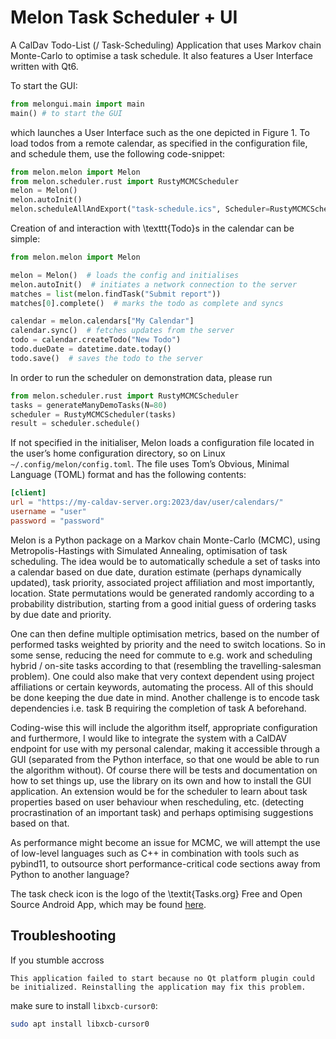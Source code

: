 # Melon Task Scheduler + UI

A CalDav Todo-List (/ Task-Scheduling) Application that uses Markov chain Monte-Carlo to optimise a task schedule.
It also features a User Interface written with Qt6.

To start the GUI:

```python
from melongui.main import main
main() # to start the GUI
```

which launches a User Interface such as the one depicted in Figure 1.
To load todos from a remote calendar, as specified in the configuration file, and
schedule them, use the following code-snippet:

```python
from melon.melon import Melon
from melon.scheduler.rust import RustyMCMCScheduler
melon = Melon()
melon.autoInit()
melon.scheduleAllAndExport("task-schedule.ics", Scheduler=RustyMCMCScheduler)
```

Creation of and interaction with \texttt{Todo}s in the calendar can be simple:

```python
from melon.melon import Melon

melon = Melon()  # loads the config and initialises
melon.autoInit()  # initiates a network connection to the server
matches = list(melon.findTask("Submit report"))
matches[0].complete()  # marks the todo as complete and syncs

calendar = melon.calendars["My Calendar"]
calendar.sync()  # fetches updates from the server
todo = calendar.createTodo("New Todo")
todo.dueDate = datetime.date.today()
todo.save()  # saves the todo to the server
```

In order to run the scheduler on demonstration data, please run

```python
from melon.scheduler.rust import RustyMCMCScheduler
tasks = generateManyDemoTasks(N=80)
scheduler = RustyMCMCScheduler(tasks)
result = scheduler.schedule()
```

If not specified in the initialiser, Melon loads a configuration file located in the user’s
home configuration directory, so on Linux `~/.config/melon/config.toml`. The
file uses Tom’s Obvious, Minimal Language (TOML) format and has the following
contents:

```toml
[client]
url = "https://my-caldav-server.org:2023/dav/user/calendars/"
username = "user"
password = "password"
```

Melon is a Python package on a Markov chain Monte-Carlo (MCMC), using Metropolis-Hastings with Simulated Annealing, optimisation of task scheduling.
The idea would be to automatically schedule a set of tasks into a calendar based on due date, duration estimate (perhaps dynamically updated), task priority, associated project affiliation and most importantly, location.
State permutations would be generated randomly according to a probability distribution, starting from a good initial guess of ordering tasks by due date and priority.

One can then define multiple optimisation metrics, based on the number of performed tasks weighted by priority and the need to switch locations.
So in some sense, reducing the need for commute to e.g. work and scheduling hybrid / on-site tasks according to that (resembling the travelling-salesman problem).
One could also make that very context dependent using project affiliations or certain keywords, automating the process.
All of this should be done keeping the due date in mind.
Another challenge is to encode task dependencies i.e. task B requiring the completion of task A beforehand.

Coding-wise this will include the algorithm itself, appropriate configuration and furthermore, I would like to integrate the system with a CalDAV endpoint for use with my personal calendar, making it accessible through a GUI (separated from the Python interface, so that one would be able to run the algorithm without).
Of course there will be tests and documentation on how to set things up, use the library on its own and how to install the GUI application.
An extension would be for the scheduler to learn about task properties based on user behaviour when rescheduling, etc. (detecting procrastination of an important task) and perhaps optimising suggestions based on that.

As performance might become an issue for MCMC, we will attempt the use of low-level languages such as C++ in combination with tools such as pybind11, to outsource short performance-critical code sections away from Python to another language?

The task check icon is the logo of the \textit{Tasks.org} Free and Open Source Android App, which may be found [here](https://github.com/tasks/tasks/tree/main/graphics).

## Troubleshooting

If you stumble accross

`This application failed to start because no Qt platform plugin could be initialized. Reinstalling the application may fix this problem.`

make sure to install `libxcb-cursor0`:

```bash
sudo apt install libxcb-cursor0
```
